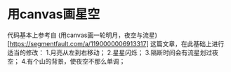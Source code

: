 # 用canvas画星空
代码基本上参考自 (用canvas画一轮明月，夜空与流星)[https://segmentfault.com/a/1190000006913317] 这篇文章，在此基础上进行适当的修改：
  1.月亮从左到右移动；
  2.星星闪烁；
  3.隔断时间会有流星划过夜空；
  4.有个山的背景，使夜空不那么单调；
